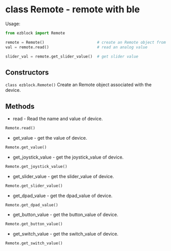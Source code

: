 # class Remote - remote with ble

Usage:
```python
from ezblock import Remote

remote = Remote()                       # create an Remote object from
val = remote.read()                     # read an analog value

slider_val = remote.get_slider_value()  # get slider value
```
## Constructors
```class ezblock.Remote()```
Create an Remote object associated with the device.

## Methods
- read - Read the name and value of device.
```python
Remote.read()
```
- get_value - get the value of device.
```python
Remote.get_value()
```
- get_joystick_value - get the joystick_value of device.
```python
Remote.get_joystick_value()
```
- get_slider_value - get the slider_value of device.
```python
Remote.get_slider_value()
```
- get_dpad_value - get the dpad_value of device.
```python
Remote.get_dpad_value()
```
- get_button_value - get the button_value of device.
```python
Remote.get_button_value()
```
- get_switch_value - get the switch_value of device.
```python
Remote.get_switch_value()
```